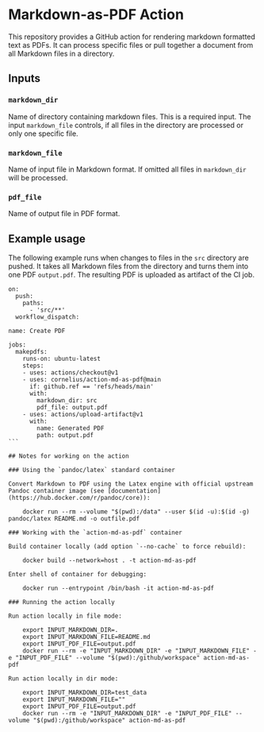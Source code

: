 # Markdown-as-PDF Action

This repository provides a GitHub action for rendering markdown formatted text as PDFs. It can process specific files or pull together a document from all Markdown files in a directory.

## Inputs

### `markdown_dir`

Name of directory containing markdown files. This is a required input. The input `markdown_file` controls, if all files in the directory are processed or only one specific file.

### `markdown_file`

Name of input file in Markdown format. If omitted all files in `markdown_dir` will be processed.

### `pdf_file`

Name of output file in PDF format.

## Example usage

The following example runs when changes to files in the `src` directory are pushed. It takes all Markdown files from the directory and turns them into one PDF `output.pdf`. The resulting PDF is uploaded as artifact of the CI job.

````
on:
  push:
    paths:
      - 'src/**'
  workflow_dispatch:

name: Create PDF

jobs:
  makepdfs:
    runs-on: ubuntu-latest
    steps:
    - uses: actions/checkout@v1
    - uses: cornelius/action-md-as-pdf@main
      if: github.ref == 'refs/heads/main'
      with:
        markdown_dir: src
        pdf_file: output.pdf
    - uses: actions/upload-artifact@v1
      with:
        name: Generated PDF
        path: output.pdf
```

## Notes for working on the action

### Using the `pandoc/latex` standard container

Convert Markdown to PDF using the Latex engine with official upstream Pandoc container image (see [documentation](https://hub.docker.com/r/pandoc/core)):

    docker run --rm --volume "$(pwd):/data" --user $(id -u):$(id -g) pandoc/latex README.md -o outfile.pdf

### Working with the `action-md-as-pdf` container

Build container locally (add option `--no-cache` to force rebuild):

    docker build --network=host . -t action-md-as-pdf

Enter shell of container for debugging:

    docker run --entrypoint /bin/bash -it action-md-as-pdf

### Running the action locally

Run action locally in file mode:

    export INPUT_MARKDOWN_DIR=.
    export INPUT_MARKDOWN_FILE=README.md
    export INPUT_PDF_FILE=output.pdf
    docker run --rm -e "INPUT_MARKDOWN_DIR" -e "INPUT_MARKDOWN_FILE" -e "INPUT_PDF_FILE" --volume "$(pwd):/github/workspace" action-md-as-pdf

Run action locally in dir mode:

    export INPUT_MARKDOWN_DIR=test_data
    export INPUT_MARKDOWN_FILE=""
    export INPUT_PDF_FILE=output.pdf
    docker run --rm -e "INPUT_MARKDOWN_DIR" -e "INPUT_PDF_FILE" --volume "$(pwd):/github/workspace" action-md-as-pdf
